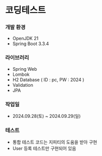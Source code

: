 # 코딩테스트

### 개발 환경

* OpenJDK 21
* Spring Boot 3.3.4


### 라이브러리

* Spring Web
* Lombok 
* H2 Database ( ID : pc, PW : 2024 )
* Validation
* JPA

### 작업일

* 2024.09.28(토) ~ 2024.09.29(일)

### 테스트
* 통합 테스트 코드는 지피티의 도움을 받아 구현
* User 등록 테스트만 구현되어 있음
